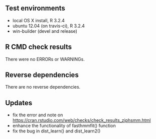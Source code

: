 ## Test environments
* local OS X install, R 3.2.4
* ubuntu 12.04 (on travis-ci), R 3.2.4
* win-builder (devel and release)

## R CMD check results

There were no ERRORs or WARNINGs. 

## Reverse dependencies

There are no reverse dependencies.

## Updates

* fix the error and note on https://cran.rstudio.com/web/checks/check_results_ziphsmm.html
* enhance the functionality of fasthmmfit() function
* fix the bug in dist_learn() and dist_learn2()
